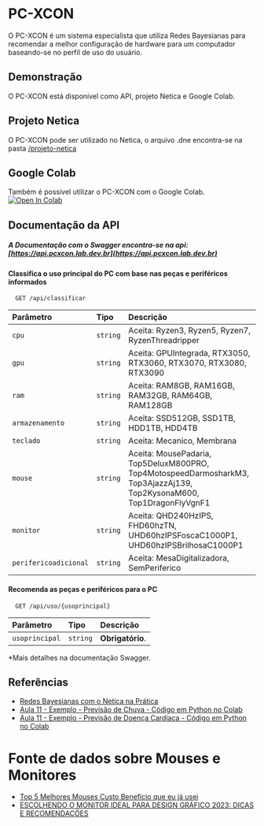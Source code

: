 
# PC-XCON 
 O PC-XCON é um sistema especialista que utiliza Redes Bayesianas para recomendar a melhor configuração de hardware para um computador baseando-se no perfil de uso do usuário. 



## Demonstração

O PC-XCON está disponível como API, projeto Netica e Google Colab.

## Projeto Netica
O PC-XCON pode ser utilizado no Netica, o arquivo .dne encontra-se na pasta [/projeto-netica](./projeto-netica/)

## Google Colab

Também é possivel utilizar o PC-XCON com o Google Colab.
[![Open In Colab](https://colab.research.google.com/assets/colab-badge.svg)](https://colab.research.google.com/github/FranciscoPaixao/PCXCON/blob/main/PC_XCON.ipynb)

## Documentação da API
##### A Documentação com o Swagger encontra-se na api: [https://api.pcxcon.lab.dev.br](https://api.pcxcon.lab.dev.br)
#### Classifica o uso principal do PC com base nas peças e periféricos informados

```http
  GET /api/classificar
```

| Parâmetro           | Tipo     | Descrição                                 |
| :------------------ | :------- | :---------------------------------------- |
| `cpu`               | `string` | Aceita: Ryzen3, Ryzen5, Ryzen7, RyzenThreadripper |
| `gpu`               | `string` | Aceita: GPUIntegrada, RTX3050, RTX3060, RTX3070, RTX3080, RTX3090 |
| `ram`               | `string` | Aceita: RAM8GB, RAM16GB, RAM32GB, RAM64GB, RAM128GB |
| `armazenamento`     | `string` | Aceita: SSD512GB, SSD1TB, HDD1TB, HDD4TB |
| `teclado`           | `string` | Aceita: Mecanico, Membrana |
| `mouse`             | `string` | Aceita: MousePadaria, Top5DeluxM800PRO, Top4MotospeedDarmosharkM3, Top3AjazzAj139, Top2KysonaM600, Top1DragonFlyVgnF1 |
| `monitor`           | `string` | Aceita: QHD240HzIPS, FHD60hzTN, UHD60hzIPSFoscaC1000P1, UHD60hzIPSBrilhosaC1000P1 |
| `perifericoadicional` | `string` | Aceita: MesaDigitalizadora, SemPeriferico |



#### Recomenda as peças e periféricos para o PC  
```http
  GET /api/uso/{usoprincipal}
```
| Parâmetro   | Tipo       | Descrição                                   |
| :---------- | :--------- | :------------------------------------------ |
| `usoprincipal`      | `string` | **Obrigatório**.  |

*Mais detalhes na documentação Swagger.
## Referências

 - [Redes Bayesianas com o Netica na Prática](https://www.youtube.com/watch?v=NY332nE67_E)
 - [Aula 11 - Exemplo - Previsão de Chuva -  Código em Python no Colab ](https://colab.research.google.com/drive/1e2TH552HGu1F2xl0p2y11-lBqKbWtRVa?usp=sharing) 
 - [Aula 11 - Exemplo - Previsão de Doença Cardíaca -  Código em Python no Colab](https://colab.research.google.com/drive/14dvdnCBgHQTbtknqur5tTisTeQDmES7p?usp=sharing)
# Fonte de dados sobre Mouses e Monitores
 - [Top 5 Melhores Mouses Custo Benefício que eu já usei](https://www.youtube.com/watch?v=DyvHkkT0aFs&t=701s)
 - [ESCOLHENDO O MONITOR IDEAL PARA DESIGN GRÁFICO 2023: DICAS E RECOMENDAÇÕES](https://www.youtube.com/watch?v=X_I07Lv4a7c)

